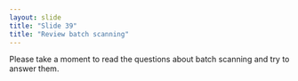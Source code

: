 ```yaml
---
layout: slide
title: "Slide 39"
title: "Review batch scanning"
---
```


Please take a moment to read the questions about batch scanning and try to answer them.